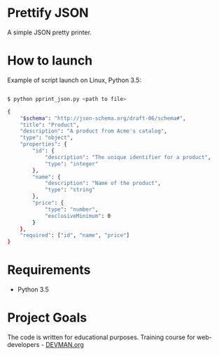 # Prettify JSON

A simple JSON pretty printer.

# How to launch


Example of script launch on Linux, Python 3.5:

```bash

$ python pprint_json.py <path to file>

{
    "$schema": "http://json-schema.org/draft-06/schema#",
    "title": "Product",
    "description": "A product from Acme's catalog",
    "type": "object",
    "properties": {
        "id": {
            "description": "The unique identifier for a product",
            "type": "integer"
        },
        "name": {
            "description": "Name of the product",
            "type": "string"
        },
        "price": {
            "type": "number",
            "exclusiveMinimum": 0
        }
    },
    "required": ["id", "name", "price"]
}
```

# Requirements

 - Python 3.5


# Project Goals

The code is written for educational purposes. Training course for web-developers - [DEVMAN.org](https://devman.org)
